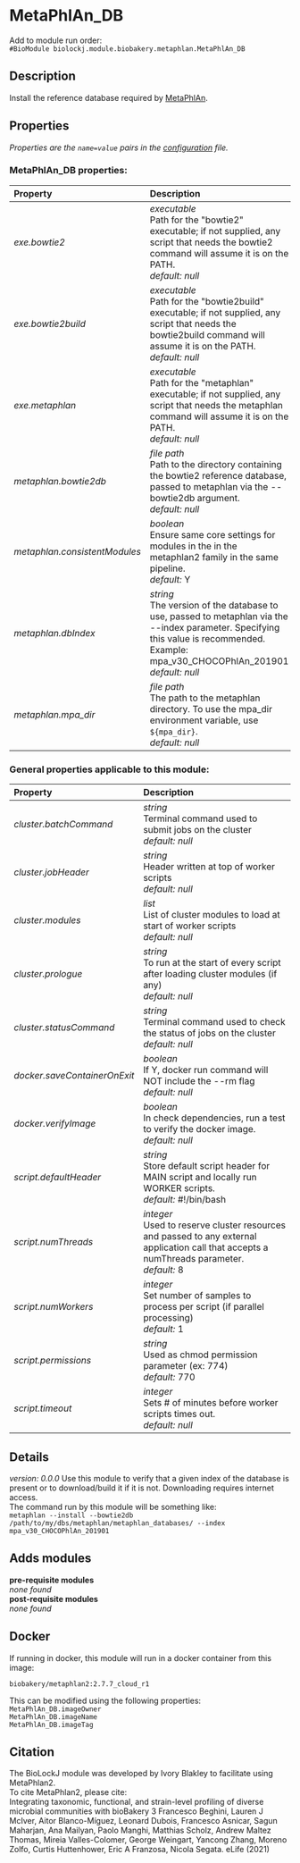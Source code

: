 # MetaPhlAn_DB
Add to module run order:                    
`#BioModule biolockj.module.biobakery.metaphlan.MetaPhlAn_DB`

## Description 
Install the reference database required by [MetaPhlAn](https://github.com/biobakery/MetaPhlAn).

## Properties 
*Properties are the `name=value` pairs in the [configuration](../../../Configuration#properties) file.*                   

### MetaPhlAn_DB properties: 
| Property| Description |
| :--- | :--- |
| *exe.bowtie2* | _executable_ <br>Path for the "bowtie2" executable; if not supplied, any script that needs the bowtie2 command will assume it is on the PATH.<br>*default:*  *null* |
| *exe.bowtie2build* | _executable_ <br>Path for the "bowtie2build" executable; if not supplied, any script that needs the bowtie2build command will assume it is on the PATH.<br>*default:*  *null* |
| *exe.metaphlan* | _executable_ <br>Path for the "metaphlan" executable; if not supplied, any script that needs the metaphlan command will assume it is on the PATH.<br>*default:*  *null* |
| *metaphlan.bowtie2db* | _file path_ <br>Path to the directory containing the bowtie2 reference database, passed to metaphlan via the --bowtie2db argument.<br>*default:*  *null* |
| *metaphlan.consistentModules* | _boolean_ <br>Ensure same core settings for modules in the in the metaphlan2 family in the same pipeline.<br>*default:*  Y |
| *metaphlan.dbIndex* | _string_ <br>The version of the database to use, passed to metaphlan via the --index parameter. Specifying this value is recommended. Example: mpa_v30_CHOCOPhlAn_201901<br>*default:*  *null* |
| *metaphlan.mpa_dir* | _file path_ <br>The path to the metaphlan directory. To use the mpa_dir environment variable, use `${mpa_dir}`.<br>*default:*  *null* |

### General properties applicable to this module: 
| Property| Description |
| :--- | :--- |
| *cluster.batchCommand* | _string_ <br>Terminal command used to submit jobs on the cluster<br>*default:*  *null* |
| *cluster.jobHeader* | _string_ <br>Header written at top of worker scripts<br>*default:*  *null* |
| *cluster.modules* | _list_ <br>List of cluster modules to load at start of worker scripts<br>*default:*  *null* |
| *cluster.prologue* | _string_ <br>To run at the start of every script after loading cluster modules (if any)<br>*default:*  *null* |
| *cluster.statusCommand* | _string_ <br>Terminal command used to check the status of jobs on the cluster<br>*default:*  *null* |
| *docker.saveContainerOnExit* | _boolean_ <br>If Y, docker run command will NOT include the --rm flag<br>*default:*  *null* |
| *docker.verifyImage* | _boolean_ <br>In check dependencies, run a test to verify the docker image.<br>*default:*  *null* |
| *script.defaultHeader* | _string_ <br>Store default script header for MAIN script and locally run WORKER scripts.<br>*default:*  #!/bin/bash |
| *script.numThreads* | _integer_ <br>Used to reserve cluster resources and passed to any external application call that accepts a numThreads parameter.<br>*default:*  8 |
| *script.numWorkers* | _integer_ <br>Set number of samples to process per script (if parallel processing)<br>*default:*  1 |
| *script.permissions* | _string_ <br>Used as chmod permission parameter (ex: 774)<br>*default:*  770 |
| *script.timeout* | _integer_ <br>Sets # of minutes before worker scripts times out.<br>*default:*  *null* |

## Details 
_version: 0.0.0_ 
Use this module to verify that a given index of the database is present or to download/build it if it is not.  Downloading requires internet access.                   
The command run by this module will be something like:                   
`metaphlan --install --bowtie2db /path/to/my/dbs/metaphlan/metaphlan_databases/ --index mpa_v30_CHOCOPhlAn_201901`

## Adds modules 
**pre-requisite modules**                    
*none found*                   
**post-requisite modules**                    
*none found*                   

## Docker 
If running in docker, this module will run in a docker container from this image:<br>
```
biobakery/metaphlan2:2.7.7_cloud_r1
```
This can be modified using the following properties:<br>
`MetaPhlAn_DB.imageOwner`<br>
`MetaPhlAn_DB.imageName`<br>
`MetaPhlAn_DB.imageTag`<br>

## Citation 
The BioLockJ module was developed by Ivory Blakley to facilitate using MetaPhlan2.                   
To cite MetaPhlan2, please cite:                    
Integrating taxonomic, functional, and strain-level profiling of diverse microbial communities with bioBakery 3 Francesco Beghini, Lauren J McIver, Aitor Blanco-Míguez, Leonard Dubois, Francesco Asnicar, Sagun Maharjan, Ana Mailyan, Paolo Manghi, Matthias Scholz, Andrew Maltez Thomas, Mireia Valles-Colomer, George Weingart, Yancong Zhang, Moreno Zolfo, Curtis Huttenhower, Eric A Franzosa, Nicola Segata. eLife (2021)

